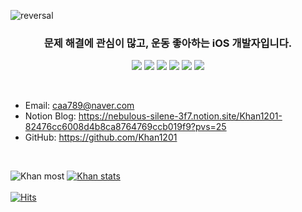 ![reversal](https://capsule-render.vercel.app/api?type=venom&fontColor=ffffff&height=250&section=header&text=Khan&fontAlign=45&desc=윤형석&descAlign=44&descAlignY=27&fontSize=80&animation=twinkling)
<h3 align="center">
문제 해결에 관심이 많고, 운동 좋아하는 iOS 개발자입니다.
</h3>

<p align="center">
<img src="https://img.shields.io/badge/iOS-000000?style=flat-square&logo=iOS&logoColor=white"/></a>
<img src="https://img.shields.io/badge/Swift-F05138?style=flat-square&logo=Swift&logoColor=white"/></a>
<img src="https://img.shields.io/badge/SwiftUI-F05138?style=flat-square&logo=Swift&logoColor=white"/></a>
<img src="https://img.shields.io/badge/UIKit-F05138?style=flat-square&logo=Swift&logoColor=white"/></a>
<img src="https://img.shields.io/badge/Xcode-147EFB?style=flat-square&logo=Xcode&logoColor=white"/></a>
<img src="https://img.shields.io/badge/Figma-F24E1E?style=flat-square&logo=Figma&logoColor=white"/></a>
</p>

<br>

- Email: caa789@naver.com
- Notion Blog: https://nebulous-silene-3f7.notion.site/Khan1201-82476cc6008d4b8ca8764769ccb019f9?pvs=25
- GitHub: https://github.com/Khan1201

<br>

![Khan most](https://github-readme-stats.vercel.app/api/top-langs/?username=Khan1201&layout=compact&theme=tokyonight)
[![Khan stats](https://github-readme-stats.vercel.app/api?username=Khan1201)](https://github.com/anuraghazra/github-readme-stats) 
<br>
<br>
[![Hits](https://hits.seeyoufarm.com/api/count/incr/badge.svg?url=http%3A%2F%2Fgithub.com%2Fkhan1201&count_bg=%231118A2&title_bg=%23707070&icon=&icon_color=%23E7E7E7&title=hits&edge_flat=false)](https://hits.seeyoufarm.com)
